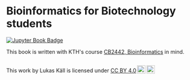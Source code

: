 # Bioinformatics for Biotechnology students

[![Jupyter Book Badge](https://jupyterbook.org/badge.svg)](https://www.kaell.se/bibook/intro.html)

This book is written with KTH's course [CB2442, Bioinformatics](https://www.kth.se/student/kurser/kurs/CB2442) in mind.

```{tableofcontents}
```

<p xmlns:cc="http://creativecommons.org/ns#" >This work by <span property="cc:attributionName">Lukas Käll</span> is licensed under <a href="https://creativecommons.org/licenses/by/4.0/?ref=chooser-v1" target="_blank" rel="license noopener noreferrer" style="display:inline-block;">CC BY 4.0<img style="height:22px!important;margin-left:3px;vertical-align:text-bottom;" src="https://mirrors.creativecommons.org/presskit/icons/cc.svg?ref=chooser-v1" alt=""><img style="height:22px!important;margin-left:3px;vertical-align:text-bottom;" src="https://mirrors.creativecommons.org/presskit/icons/by.svg?ref=chooser-v1" alt=""></a></p>

